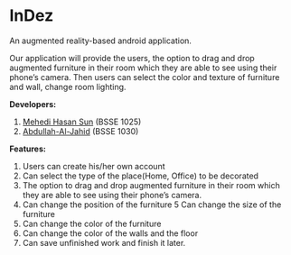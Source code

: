 # InDez
An augmented reality-based android application.

Our application will provide the users, the option to drag and drop augmented furniture in their room which they are able to see using their phone’s camera. Then users can select the color and texture of furniture and wall, change room lighting.

**Developers:**

1. [Mehedi Hasan Sun](https://github.com/mh-sun) (BSSE 1025)
2. [Abdullah-Al-Jahid](https://github.com/Jahid1999) (BSSE 1030)

**Features:**
1. Users can create his/her own account
2. Can select the type of the place(Home, Office) to be decorated 
3. The option to drag and drop augmented furniture in their room which they are able to see using their phone’s camera.
4. Can change the position of the  furniture
5  Can change the size of the furniture
6. Can change the color of the furniture
7. Can change the color  of the walls and the floor
8. Can save unfinished work and finish it later.

